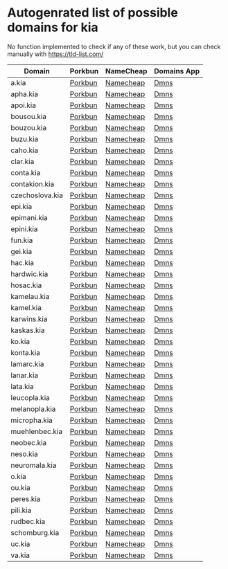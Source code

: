 # Autogenrated list of possible domains for kia

No function implemented to check if any of these work, but you can check manually with https://tld-list.com/

| Domain | Porkbun | NameCheap | Domains App |
|---|---|---|---|
| a.kia | [Porkbun](https://porkbun.com/checkout/search?prb=e814663da1&tlds=&idnLanguage=&search=search&q=a.kia) | [Namecheap](https://www.namecheap.com/domains/registration/results/?domain=a.kia) | [Dmns](https://dmns.app/domains?q=a.kia) |
| apha.kia | [Porkbun](https://porkbun.com/checkout/search?prb=e814663da1&tlds=&idnLanguage=&search=search&q=apha.kia) | [Namecheap](https://www.namecheap.com/domains/registration/results/?domain=apha.kia) | [Dmns](https://dmns.app/domains?q=apha.kia) |
| apoi.kia | [Porkbun](https://porkbun.com/checkout/search?prb=e814663da1&tlds=&idnLanguage=&search=search&q=apoi.kia) | [Namecheap](https://www.namecheap.com/domains/registration/results/?domain=apoi.kia) | [Dmns](https://dmns.app/domains?q=apoi.kia) |
| bousou.kia | [Porkbun](https://porkbun.com/checkout/search?prb=e814663da1&tlds=&idnLanguage=&search=search&q=bousou.kia) | [Namecheap](https://www.namecheap.com/domains/registration/results/?domain=bousou.kia) | [Dmns](https://dmns.app/domains?q=bousou.kia) |
| bouzou.kia | [Porkbun](https://porkbun.com/checkout/search?prb=e814663da1&tlds=&idnLanguage=&search=search&q=bouzou.kia) | [Namecheap](https://www.namecheap.com/domains/registration/results/?domain=bouzou.kia) | [Dmns](https://dmns.app/domains?q=bouzou.kia) |
| buzu.kia | [Porkbun](https://porkbun.com/checkout/search?prb=e814663da1&tlds=&idnLanguage=&search=search&q=buzu.kia) | [Namecheap](https://www.namecheap.com/domains/registration/results/?domain=buzu.kia) | [Dmns](https://dmns.app/domains?q=buzu.kia) |
| caho.kia | [Porkbun](https://porkbun.com/checkout/search?prb=e814663da1&tlds=&idnLanguage=&search=search&q=caho.kia) | [Namecheap](https://www.namecheap.com/domains/registration/results/?domain=caho.kia) | [Dmns](https://dmns.app/domains?q=caho.kia) |
| clar.kia | [Porkbun](https://porkbun.com/checkout/search?prb=e814663da1&tlds=&idnLanguage=&search=search&q=clar.kia) | [Namecheap](https://www.namecheap.com/domains/registration/results/?domain=clar.kia) | [Dmns](https://dmns.app/domains?q=clar.kia) |
| conta.kia | [Porkbun](https://porkbun.com/checkout/search?prb=e814663da1&tlds=&idnLanguage=&search=search&q=conta.kia) | [Namecheap](https://www.namecheap.com/domains/registration/results/?domain=conta.kia) | [Dmns](https://dmns.app/domains?q=conta.kia) |
| contakion.kia | [Porkbun](https://porkbun.com/checkout/search?prb=e814663da1&tlds=&idnLanguage=&search=search&q=contakion.kia) | [Namecheap](https://www.namecheap.com/domains/registration/results/?domain=contakion.kia) | [Dmns](https://dmns.app/domains?q=contakion.kia) |
| czechoslova.kia | [Porkbun](https://porkbun.com/checkout/search?prb=e814663da1&tlds=&idnLanguage=&search=search&q=czechoslova.kia) | [Namecheap](https://www.namecheap.com/domains/registration/results/?domain=czechoslova.kia) | [Dmns](https://dmns.app/domains?q=czechoslova.kia) |
| epi.kia | [Porkbun](https://porkbun.com/checkout/search?prb=e814663da1&tlds=&idnLanguage=&search=search&q=epi.kia) | [Namecheap](https://www.namecheap.com/domains/registration/results/?domain=epi.kia) | [Dmns](https://dmns.app/domains?q=epi.kia) |
| epimani.kia | [Porkbun](https://porkbun.com/checkout/search?prb=e814663da1&tlds=&idnLanguage=&search=search&q=epimani.kia) | [Namecheap](https://www.namecheap.com/domains/registration/results/?domain=epimani.kia) | [Dmns](https://dmns.app/domains?q=epimani.kia) |
| epini.kia | [Porkbun](https://porkbun.com/checkout/search?prb=e814663da1&tlds=&idnLanguage=&search=search&q=epini.kia) | [Namecheap](https://www.namecheap.com/domains/registration/results/?domain=epini.kia) | [Dmns](https://dmns.app/domains?q=epini.kia) |
| fun.kia | [Porkbun](https://porkbun.com/checkout/search?prb=e814663da1&tlds=&idnLanguage=&search=search&q=fun.kia) | [Namecheap](https://www.namecheap.com/domains/registration/results/?domain=fun.kia) | [Dmns](https://dmns.app/domains?q=fun.kia) |
| gei.kia | [Porkbun](https://porkbun.com/checkout/search?prb=e814663da1&tlds=&idnLanguage=&search=search&q=gei.kia) | [Namecheap](https://www.namecheap.com/domains/registration/results/?domain=gei.kia) | [Dmns](https://dmns.app/domains?q=gei.kia) |
| hac.kia | [Porkbun](https://porkbun.com/checkout/search?prb=e814663da1&tlds=&idnLanguage=&search=search&q=hac.kia) | [Namecheap](https://www.namecheap.com/domains/registration/results/?domain=hac.kia) | [Dmns](https://dmns.app/domains?q=hac.kia) |
| hardwic.kia | [Porkbun](https://porkbun.com/checkout/search?prb=e814663da1&tlds=&idnLanguage=&search=search&q=hardwic.kia) | [Namecheap](https://www.namecheap.com/domains/registration/results/?domain=hardwic.kia) | [Dmns](https://dmns.app/domains?q=hardwic.kia) |
| hosac.kia | [Porkbun](https://porkbun.com/checkout/search?prb=e814663da1&tlds=&idnLanguage=&search=search&q=hosac.kia) | [Namecheap](https://www.namecheap.com/domains/registration/results/?domain=hosac.kia) | [Dmns](https://dmns.app/domains?q=hosac.kia) |
| kamelau.kia | [Porkbun](https://porkbun.com/checkout/search?prb=e814663da1&tlds=&idnLanguage=&search=search&q=kamelau.kia) | [Namecheap](https://www.namecheap.com/domains/registration/results/?domain=kamelau.kia) | [Dmns](https://dmns.app/domains?q=kamelau.kia) |
| kamel.kia | [Porkbun](https://porkbun.com/checkout/search?prb=e814663da1&tlds=&idnLanguage=&search=search&q=kamel.kia) | [Namecheap](https://www.namecheap.com/domains/registration/results/?domain=kamel.kia) | [Dmns](https://dmns.app/domains?q=kamel.kia) |
| karwins.kia | [Porkbun](https://porkbun.com/checkout/search?prb=e814663da1&tlds=&idnLanguage=&search=search&q=karwins.kia) | [Namecheap](https://www.namecheap.com/domains/registration/results/?domain=karwins.kia) | [Dmns](https://dmns.app/domains?q=karwins.kia) |
| kaskas.kia | [Porkbun](https://porkbun.com/checkout/search?prb=e814663da1&tlds=&idnLanguage=&search=search&q=kaskas.kia) | [Namecheap](https://www.namecheap.com/domains/registration/results/?domain=kaskas.kia) | [Dmns](https://dmns.app/domains?q=kaskas.kia) |
| ko.kia | [Porkbun](https://porkbun.com/checkout/search?prb=e814663da1&tlds=&idnLanguage=&search=search&q=ko.kia) | [Namecheap](https://www.namecheap.com/domains/registration/results/?domain=ko.kia) | [Dmns](https://dmns.app/domains?q=ko.kia) |
| konta.kia | [Porkbun](https://porkbun.com/checkout/search?prb=e814663da1&tlds=&idnLanguage=&search=search&q=konta.kia) | [Namecheap](https://www.namecheap.com/domains/registration/results/?domain=konta.kia) | [Dmns](https://dmns.app/domains?q=konta.kia) |
| lamarc.kia | [Porkbun](https://porkbun.com/checkout/search?prb=e814663da1&tlds=&idnLanguage=&search=search&q=lamarc.kia) | [Namecheap](https://www.namecheap.com/domains/registration/results/?domain=lamarc.kia) | [Dmns](https://dmns.app/domains?q=lamarc.kia) |
| lanar.kia | [Porkbun](https://porkbun.com/checkout/search?prb=e814663da1&tlds=&idnLanguage=&search=search&q=lanar.kia) | [Namecheap](https://www.namecheap.com/domains/registration/results/?domain=lanar.kia) | [Dmns](https://dmns.app/domains?q=lanar.kia) |
| lata.kia | [Porkbun](https://porkbun.com/checkout/search?prb=e814663da1&tlds=&idnLanguage=&search=search&q=lata.kia) | [Namecheap](https://www.namecheap.com/domains/registration/results/?domain=lata.kia) | [Dmns](https://dmns.app/domains?q=lata.kia) |
| leucopla.kia | [Porkbun](https://porkbun.com/checkout/search?prb=e814663da1&tlds=&idnLanguage=&search=search&q=leucopla.kia) | [Namecheap](https://www.namecheap.com/domains/registration/results/?domain=leucopla.kia) | [Dmns](https://dmns.app/domains?q=leucopla.kia) |
| melanopla.kia | [Porkbun](https://porkbun.com/checkout/search?prb=e814663da1&tlds=&idnLanguage=&search=search&q=melanopla.kia) | [Namecheap](https://www.namecheap.com/domains/registration/results/?domain=melanopla.kia) | [Dmns](https://dmns.app/domains?q=melanopla.kia) |
| micropha.kia | [Porkbun](https://porkbun.com/checkout/search?prb=e814663da1&tlds=&idnLanguage=&search=search&q=micropha.kia) | [Namecheap](https://www.namecheap.com/domains/registration/results/?domain=micropha.kia) | [Dmns](https://dmns.app/domains?q=micropha.kia) |
| muehlenbec.kia | [Porkbun](https://porkbun.com/checkout/search?prb=e814663da1&tlds=&idnLanguage=&search=search&q=muehlenbec.kia) | [Namecheap](https://www.namecheap.com/domains/registration/results/?domain=muehlenbec.kia) | [Dmns](https://dmns.app/domains?q=muehlenbec.kia) |
| neobec.kia | [Porkbun](https://porkbun.com/checkout/search?prb=e814663da1&tlds=&idnLanguage=&search=search&q=neobec.kia) | [Namecheap](https://www.namecheap.com/domains/registration/results/?domain=neobec.kia) | [Dmns](https://dmns.app/domains?q=neobec.kia) |
| neso.kia | [Porkbun](https://porkbun.com/checkout/search?prb=e814663da1&tlds=&idnLanguage=&search=search&q=neso.kia) | [Namecheap](https://www.namecheap.com/domains/registration/results/?domain=neso.kia) | [Dmns](https://dmns.app/domains?q=neso.kia) |
| neuromala.kia | [Porkbun](https://porkbun.com/checkout/search?prb=e814663da1&tlds=&idnLanguage=&search=search&q=neuromala.kia) | [Namecheap](https://www.namecheap.com/domains/registration/results/?domain=neuromala.kia) | [Dmns](https://dmns.app/domains?q=neuromala.kia) |
| o.kia | [Porkbun](https://porkbun.com/checkout/search?prb=e814663da1&tlds=&idnLanguage=&search=search&q=o.kia) | [Namecheap](https://www.namecheap.com/domains/registration/results/?domain=o.kia) | [Dmns](https://dmns.app/domains?q=o.kia) |
| ou.kia | [Porkbun](https://porkbun.com/checkout/search?prb=e814663da1&tlds=&idnLanguage=&search=search&q=ou.kia) | [Namecheap](https://www.namecheap.com/domains/registration/results/?domain=ou.kia) | [Dmns](https://dmns.app/domains?q=ou.kia) |
| peres.kia | [Porkbun](https://porkbun.com/checkout/search?prb=e814663da1&tlds=&idnLanguage=&search=search&q=peres.kia) | [Namecheap](https://www.namecheap.com/domains/registration/results/?domain=peres.kia) | [Dmns](https://dmns.app/domains?q=peres.kia) |
| pili.kia | [Porkbun](https://porkbun.com/checkout/search?prb=e814663da1&tlds=&idnLanguage=&search=search&q=pili.kia) | [Namecheap](https://www.namecheap.com/domains/registration/results/?domain=pili.kia) | [Dmns](https://dmns.app/domains?q=pili.kia) |
| rudbec.kia | [Porkbun](https://porkbun.com/checkout/search?prb=e814663da1&tlds=&idnLanguage=&search=search&q=rudbec.kia) | [Namecheap](https://www.namecheap.com/domains/registration/results/?domain=rudbec.kia) | [Dmns](https://dmns.app/domains?q=rudbec.kia) |
| schomburg.kia | [Porkbun](https://porkbun.com/checkout/search?prb=e814663da1&tlds=&idnLanguage=&search=search&q=schomburg.kia) | [Namecheap](https://www.namecheap.com/domains/registration/results/?domain=schomburg.kia) | [Dmns](https://dmns.app/domains?q=schomburg.kia) |
| uc.kia | [Porkbun](https://porkbun.com/checkout/search?prb=e814663da1&tlds=&idnLanguage=&search=search&q=uc.kia) | [Namecheap](https://www.namecheap.com/domains/registration/results/?domain=uc.kia) | [Dmns](https://dmns.app/domains?q=uc.kia) |
| va.kia | [Porkbun](https://porkbun.com/checkout/search?prb=e814663da1&tlds=&idnLanguage=&search=search&q=va.kia) | [Namecheap](https://www.namecheap.com/domains/registration/results/?domain=va.kia) | [Dmns](https://dmns.app/domains?q=va.kia) |
